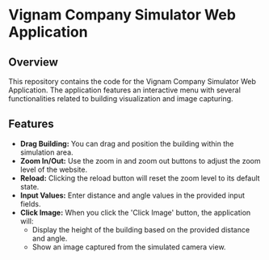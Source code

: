 # Vignam  Company Simulator Web Application

## Overview

This repository contains the code for the Vignam Company Simulator Web Application. The application features an interactive menu with several functionalities related to building visualization and image capturing.

## Features

- **Drag Building:** You can drag and position the building within the simulation area.
- **Zoom In/Out:** Use the zoom in and zoom out buttons to adjust the zoom level of the website.
- **Reload:** Clicking the reload button will reset the zoom level to its default state.
- **Input Values:** Enter distance and angle values in the provided input fields.
- **Click Image:** When you click the 'Click Image' button, the application will:
  - Display the height of the building based on the provided distance and angle.
  - Show an image captured from the simulated camera view.